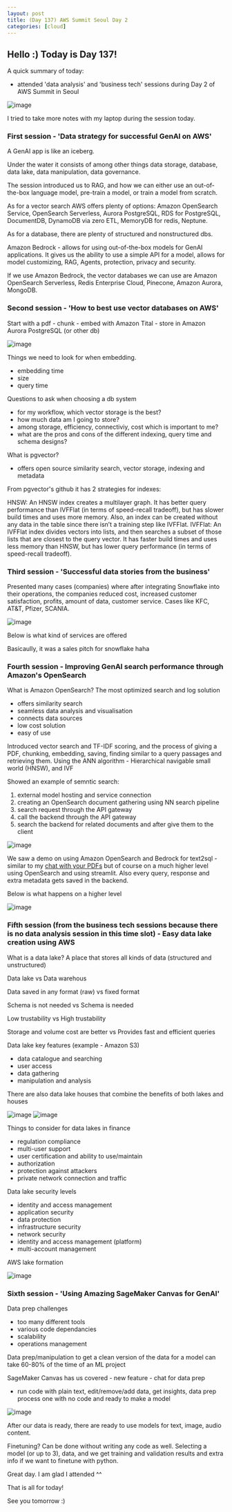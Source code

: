 ```yaml
---
layout: post
title: (Day 137) AWS Summit Seoul Day 2
categories: [cloud]
---
```


## Hello :) Today is Day 137!
A quick summary of today:
* attended 'data analysis' and 'business tech' sessions during Day 2 of AWS Summit in Seoul

![image](https://github.com/user-attachments/assets/8fc01acf-1f4f-487a-8ebc-fbcf0fe72f8b)

I tried to take more notes with my laptop during the session today.



### First session - 'Data strategy for successful GenAI on AWS'

A GenAI app is like an iceberg. 

Under the water it consists of among other things data storage, database, data lake, data manipulation, data governance. 

The session introduced us to RAG, and how we can either use an out-of-the-box language model, pre-train a model, or train a model from scratch. 

As for a vector search AWS offers plenty of options: Amazon OpenSearch Service, OpenSearch Serverless, Aurora PostgreSQL, RDS for PostgreSQL, DocumentDB, DynamoDB via zero ETL, MemoryDB for redis, Neptune.

As for a database, there are plenty of structured and nonstructured dbs. 

Amazon Bedrock - allows for using out-of-the-box models for GenAI applications. It gives us the ability to use a simple API for a model, allows for model customizing, RAG, Agents, protection, privacy and security. 

If we use Amazon Bedrock, the vector databases we can use are Amazon OpenSearch Serverless, Redis Enterprise Cloud, Pinecone, Amazon Aurora, MongoDB.

### Second session - 'How to best use vector databases on AWS'

Start with a pdf - chunk - embed with Amazon Tital - store in Amazon Aurora PostgreSQL (or other db)

![image](https://github.com/user-attachments/assets/4a200e2f-6085-4af8-9de7-641268b3b3cd)

Things we need to look for when embedding. 

* embedding time
* size
* query time

Questions to ask when choosing a db system

* for my workflow, which vector storage is the best?
* how much data am I going to store?
* among storage, efficiency, connectiviy, cost which is important to me?
* what are the pros and cons of the different indexing, query time and schema designs?

What is pgvector?

* offers open source similarity search, vector storage, indexing and metadata

From pgvector's github it has 2 strategies for indexes: 

HNSW: An HNSW index creates a multilayer graph. It has better query performance than IVFFlat (in terms of speed-recall tradeoff), but has slower build times and uses more memory. Also, an index can be created without any data in the table since there isn’t a training step like IVFFlat.
IVFFlat: An IVFFlat index divides vectors into lists, and then searches a subset of those lists that are closest to the query vector. It has faster build times and uses less memory than HNSW, but has lower query performance (in terms of speed-recall tradeoff).



### Third session - 'Successful data stories from the business'

Presented many cases (companies) where after integrating Snowflake into their operations, the companies reduced cost, increased customer satisfaction, profits, amount of data, customer service. Cases like KFC, AT&T, Pfizer, SCANIA.

![image](https://github.com/user-attachments/assets/99e7c03f-d229-4f42-a2bb-515a71efa28f)

Below is what kind of services are offered

Basicaully, it was a sales pitch for snowflake haha


### Fourth session - Improving GenAI search performance through Amazon's OpenSearch

What is Amazon OpenSearch? The most optimized search and log solution

* offers similarity search
* seamless data analysis and visualisation
* connects data sources
* low cost solution
* easy of use

Introduced vector search and TF-IDF scoring, and the process of giving a PDF, chunking, embedding, saving, finding similar to a query passages and retrieving them.
Using the ANN algorithm - Hierarchical navigable small world (HNSW), and IVF

Showed an example of semntic search:

1. external model hosting and service connection
2. creating an OpenSearch document gathering using NN search pipeline
3. search request through the API gateway
4. call the backend through the API gateway
5. search the backend for related documents and after give them to the client

![image](https://github.com/user-attachments/assets/a7dc8a4a-b036-422e-96d4-c454e69e0462)

We saw a demo on using Amazon OpenSearch and Bedrock for text2sql - similar to my [chat with your PDFs](https://github.com/divakaivan/RAG_with_your_PDF_for_free_in_colab) but of course on a much higher level using OpenSearch and using streamlit. Also every query, response and extra metadata gets saved in the backend.

Below is what happens on a higher level

![image](https://github.com/user-attachments/assets/3158dd36-03ac-4221-ba46-7eb23603ade0)

### Fifth session (from the business tech sessions because there is no data analysis session in this time slot) - Easy data lake creation using AWS

What is a data lake? A place that stores all kinds of data (structured and unstructured)

Data lake vs Data warehous

Data saved in any format (raw) vs fixed format

Schema is not needed vs Schema is needed

Low trustability vs High trustability

Storage and volume cost are better vs Provides fast and efficient queries

Data lake key features (example - Amazon S3)

* data catalogue and searching
* user access
* data gathering
* manipulation and analysis

There are also data lake houses that combine the benefits of both lakes and houses

![image](https://github.com/user-attachments/assets/ec1dd352-9f6a-43e6-9644-2dbc0b654826)
![image](https://github.com/user-attachments/assets/184741f4-0e87-4b8c-818d-47d47c024deb)

Things to consider for data lakes in finance

* regulation compliance
* multi-user support
* user certification and ability to use/maintain
* authorization
* protection against attackers
* private network connection and traffic

Data lake security levels

* identity and access management
* application security
* data protection
* infrastructure security
* network security
* identity and access management (platform)
* multi-account management

AWS lake formation

![image](https://github.com/user-attachments/assets/aef074ab-f8e7-40d8-825c-2eb72be8ae29)

### Sixth session - 'Using Amazing SageMaker Canvas for GenAI'

Data prep challenges

* too many different tools
* various code dependancies
* scalability
* operations management

Data prep/manipulation to get a clean version of the data for a model can take 60-80% of the time of an ML project

SageMaker Canvas has us covered - new feature - chat for data prep

* run code with plain text, edit/remove/add data, get insights, data prep process one with no code and ready to make a model

![image](https://github.com/user-attachments/assets/f971bff1-ee02-4a71-a416-d91e35aea5ee)

After our data is ready, there are ready to use models for text, image, audio content. 

Finetuning? Can be done without writing any code as well. Selecting a model (or up to 3), data, and we get training and validation results and extra info if we want to finetune with python.



Great day. I am glad I attended ^^



That is all for today!

See you tomorrow :)
